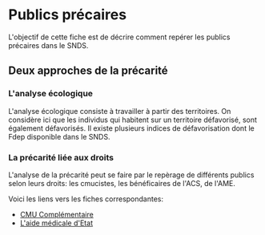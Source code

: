 # Publics précaires
<!-- SPDX-License-Identifier: MPL-2.0 -->

L'objectif de cette fiche est de décrire comment repérer les publics précaires dans le SNDS.

## Deux approches de la précarité

### L'analyse écologique 
L'analyse écologique consiste à travailler à partir des territoires. 
On considère ici que les individus qui habitent sur un territoire défavorisé, sont également défavorisés.
Il existe plusieurs indices de défavorisation dont le Fdep disponible dans le SNDS. 

### La précarité liée aux droits 
L'analyse de la précarité peut se faire par le repèrage de différents publics selon leurs droits: les cmucistes, les bénéficaires de l'ACS, de l'AME. 

Voici les liens vers les fiches correspondantes:
- [CMU Complémentaire](cmu_c.md)
- [L'aide médicale d'Etat](aide_medicale_etat.md)
